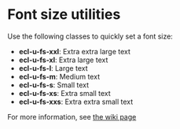 # Font size utilities

Use the following classes to quickly set a font size:

- **ecl-u-fs-xxl**: Extra extra large text
- **ecl-u-fs-xl**: Extra large text
- **ecl-u-fs-l**: Large text
- **ecl-u-fs-m**: Medium text
- **ecl-u-fs-s**: Small text
- **ecl-u-fs-xs**: Extra small text
- **ecl-u-fs-xxs**: Extra extra small text

For more information, see
[the wiki page](https://webgate.ec.europa.eu/CITnet/confluence/pages/viewpage.action?pageId=650250290#Typography..-Font)
